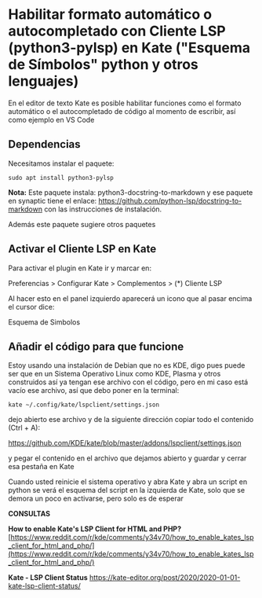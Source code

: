 
# Habilitar formato automático o autocompletado con Cliente LSP (python3-pylsp) en Kate ("Esquema de Símbolos" python y otros lenguajes)

En el editor de texto Kate es posible habilitar funciones como el formato automático o el autocompletado de código al momento de escribir, así como ejemplo en VS Code

## Dependencias
Necesitamos instalar el paquete:

```
sudo apt install python3-pylsp
```

**Nota:** Este paquete instala: python3-docstring-to-markdown y ese paquete en synaptic tiene el enlace: https://github.com/python-lsp/docstring-to-markdown con las instrucciones de instalación.


Además este paquete sugiere otros paquetes

## Activar el Cliente LSP en Kate

Para activar el plugin en Kate ir y marcar en:

Preferencias > Configurar Kate >  Complementos > (*) Cliente LSP

Al hacer esto en el panel izquierdo aparecerá un icono que al pasar encima el cursor dice:

Esquema de Simbolos


## Añadir el código para que funcione
Estoy usando una instalación de Debian que no es KDE, digo pues puede ser que en un Sistema Operativo Linux como KDE, Plasma y otros construidos así ya tengan ese archivo con el código, pero en mi caso está vacío ese archivo, así que debo poner en la terminal:

```
kate ~/.config/kate/lspclient/settings.json
```

dejo abierto ese archivo y de la siguiente dirección copiar todo el contenido (Ctrl + A):

[https://github.com/KDE/kate/blob/master/addons/lspclient/settings.json
](https://github.com/KDE/kate/blob/master/addons/lspclient/settings.json%0A)

y pegar el contenido en el archivo que dejamos abierto y guardar y cerrar esa pestaña en Kate

Cuando usted reinicie el sistema operativo y abra Kate y abra un script en python se verá el esquema del script en la izquierda de Kate, solo que se demora un poco en activarse, pero solo es de esperar


  
**CONSULTAS**

**How to enable Kate's LSP Client for HTML and PHP?**
[https://www.reddit.com/r/kde/comments/y34v70/how_to_enable_kates_lsp_client_for_html_and_php/](https://www.reddit.com/r/kde/comments/y34v70/how_to_enable_kates_lsp_client_for_html_and_php/)

**Kate - LSP Client Status**
[https://kate-editor.org/post/2020/2020-01-01-kate-lsp-client-status/ ](https://kate-editor.org/post/2020/2020-01-01-kate-lsp-client-status/%20)